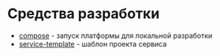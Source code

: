 # Средства разработки

- [compose](compose/README.md) - запуск платформы для локальной разработки
- [service-template](service-template/README.md) - шаблон проекта сервиса  
